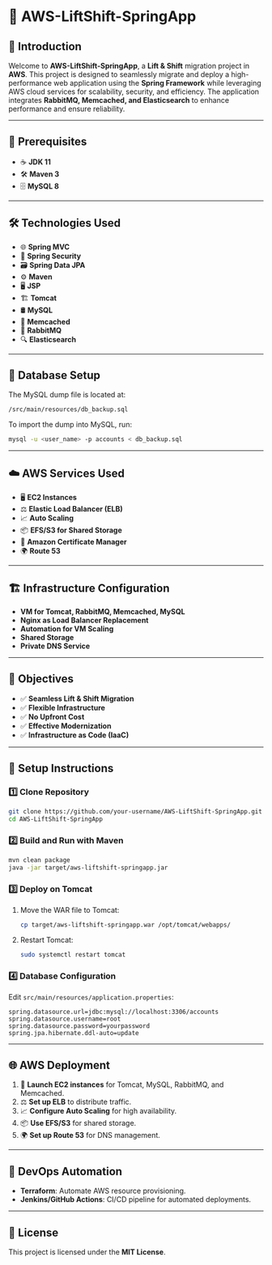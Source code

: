# 🚀 AWS-LiftShift-SpringApp

## 🌟 Introduction
Welcome to **AWS-LiftShift-SpringApp**, a **Lift & Shift** migration project in **AWS**. This project is designed to seamlessly migrate and deploy a high-performance web application using the **Spring Framework** while leveraging AWS cloud services for scalability, security, and efficiency. The application integrates **RabbitMQ, Memcached, and Elasticsearch** to enhance performance and ensure reliability.

---

## 📌 Prerequisites
- ☕ **JDK 11**
- 🛠 **Maven 3**
- 🗄 **MySQL 8**

---

## 🛠 Technologies Used
- 🌐 **Spring MVC**
- 🔐 **Spring Security**
- 🗃 **Spring Data JPA**
- ⚙️ **Maven**
- 🖥 **JSP**
- 🏗 **Tomcat**
- 🛢 **MySQL**
- 🏃 **Memcached**
- 📩 **RabbitMQ**
- 🔍 **Elasticsearch**

---

## 📂 Database Setup
The MySQL dump file is located at:
```
/src/main/resources/db_backup.sql
```
To import the dump into MySQL, run:
```bash
mysql -u <user_name> -p accounts < db_backup.sql
```

---

## ☁️ AWS Services Used
- 🖥 **EC2 Instances**
- ⚖ **Elastic Load Balancer (ELB)**
- 📈 **Auto Scaling**
- 📦 **EFS/S3 for Shared Storage**
- 🔐 **Amazon Certificate Manager**
- 🌍 **Route 53**

---

## 🏗 Infrastructure Configuration
- **VM for Tomcat, RabbitMQ, Memcached, MySQL**
- **Nginx as Load Balancer Replacement**
- **Automation for VM Scaling**
- **Shared Storage**
- **Private DNS Service**

---

## 🎯 Objectives
- ✅ **Seamless Lift & Shift Migration**
- ✅ **Flexible Infrastructure**
- ✅ **No Upfront Cost**
- ✅ **Effective Modernization**
- ✅ **Infrastructure as Code (IaaC)**

---

## 🚀 Setup Instructions
### 1️⃣ Clone Repository
```bash
git clone https://github.com/your-username/AWS-LiftShift-SpringApp.git
cd AWS-LiftShift-SpringApp
```

### 2️⃣ Build and Run with Maven
```bash
mvn clean package
java -jar target/aws-liftshift-springapp.jar
```

### 3️⃣ Deploy on Tomcat
1. Move the WAR file to Tomcat:
   ```bash
   cp target/aws-liftshift-springapp.war /opt/tomcat/webapps/
   ```
2. Restart Tomcat:
   ```bash
   sudo systemctl restart tomcat
   ```

### 4️⃣ Database Configuration
Edit `src/main/resources/application.properties`:
```properties
spring.datasource.url=jdbc:mysql://localhost:3306/accounts
spring.datasource.username=root
spring.datasource.password=yourpassword
spring.jpa.hibernate.ddl-auto=update
```

---

## 🌐 AWS Deployment
1. 🚀 **Launch EC2 instances** for Tomcat, MySQL, RabbitMQ, and Memcached.
2. ⚖ **Set up ELB** to distribute traffic.
3. 📈 **Configure Auto Scaling** for high availability.
4. 📦 **Use EFS/S3** for shared storage.
5. 🌍 **Set up Route 53** for DNS management.

---

## 🤖 DevOps Automation
- **Terraform**: Automate AWS resource provisioning.
- **Jenkins/GitHub Actions**: CI/CD pipeline for automated deployments.

---

## 📜 License
This project is licensed under the **MIT License**.

